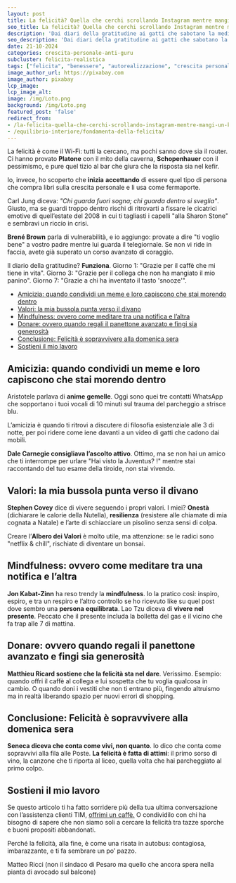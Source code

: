 ```yaml
---
layout: post
title: La felicità? Quella che cerchi scrollando Instagram mentre mangi un kebab alle 2 di notte
seo_title: La felicità? Quella che cerchi scrollando Instagram mentre mangi un kebab alle 2 di notte
description: 'Dai diari della gratitudine ai gatti che sabotano la meditazione: come trovare la felicità senza prendersi troppo sul serio.'
seo_description: 'Dai diari della gratitudine ai gatti che sabotano la meditazione: come trovare la felicità senza prendersi troppo sul serio.'
date: 21-10-2024
categories: crescita-personale-anti-guru
subcluster: felicita-realistica
tags: ["felicita", "benessere", "autorealizzazione", "crescita personale"]
image_author_url: https://pixabay.com
image_author: pixabay
lcp_image: 
lcp_image_alt:
image: /img/Loto.png
background: /img/Loto.png
featured_post: 'false'
redirect_from:
- /la-felicita-quella-che-cerchi-scrollando-instagram-mentre-mangi-un-kebab-alle-2-di-notte/
- /equilibrio-interiore/fondamenta-della-felicita/
---
```


La felicità è come il Wi-Fi: tutti la cercano, ma pochi sanno dove sia il router. Ci hanno provato **Platone** con il mito della caverna, **Schopenhauer** con il pessimismo, e pure quel tizio al bar che giura che la risposta sia nel kefir. 

Io, invece, ho scoperto che **inizia** **accettando** di essere quel tipo di persona che compra libri sulla crescita personale e li usa come fermaporte. 

Carl Jung diceva: *"Chi guarda fuori sogna; chi guarda dentro si sveglia"*. Giusto, ma se guardi troppo dentro rischi di ritrovarti a fissare le cicatrici emotive di quell’estate del 2008 in cui ti tagliasti i capelli "alla Sharon Stone" e sembravi un riccio in crisi. 

**Brené Brown** parla di vulnerabilità, e io aggiungo: provate a dire "ti voglio bene" a vostro padre mentre lui guarda il telegiornale. Se non vi ride in faccia, avete già superato un corso avanzato di coraggio. 

Il diario della gratitudine? **Funziona**. Giorno 1: "Grazie per il caffè che mi tiene in vita". Giorno 3: "Grazie per il collega che non ha mangiato il mio panino". Giorno 7: "Grazie a chi ha inventato il tasto 'snooze'". 

- [Amicizia: quando condividi un meme e loro capiscono che stai morendo dentro](#amicizia-quando-condividi-un-meme-e-loro-capiscono-che-stai-morendo-dentro)
- [Valori: la mia bussola punta verso il divano](#valori-la-mia-bussola-punta-verso-il-divano)
- [Mindfulness: ovvero come meditare tra una notifica e l’altra](#mindfulness-ovvero-come-meditare-tra-una-notifica-e-laltra)
- [Donare: ovvero quando regali il panettone avanzato e fingi sia generosità](#donare-ovvero-quando-regali-il-panettone-avanzato-e-fingi-sia-generosità)
- [Conclusione: Felicità è sopravvivere alla domenica sera](#conclusione-felicità-è-sopravvivere-alla-domenica-sera)
- [Sostieni il mio lavoro](#sostieni-il-mio-lavoro)


## Amicizia: quando condividi un meme e loro capiscono che stai morendo dentro 

Aristotele parlava di **anime** **gemelle**. Oggi sono quei tre contatti WhatsApp che sopportano i tuoi vocali di 10 minuti sul trauma del parcheggio a strisce blu. 

L’amicizia è quando ti ritrovi a discutere di filosofia esistenziale alle 3 di notte, per poi ridere come iene davanti a un video di gatti che cadono dai mobili. 

**Dale Carnegie consigliava l’ascolto attivo**. Ottimo, ma se non hai un amico che ti interrompe per urlare "Hai visto la Juventus? !" mentre stai raccontando del tuo esame della tiroide, non stai vivendo. 

## Valori: la mia bussola punta verso il divano 

**Stephen Covey** dice di vivere seguendo i propri valori. I miei? **Onestà** (dichiarare le calorie della Nutella), **resilienza** (resistere alle chiamate di mia cognata a Natale) e l’arte di schiacciare un pisolino senza sensi di colpa. 

Creare l’**Albero dei Valori** è molto utile, ma attenzione: se le radici sono "netflix & chill", rischiate di diventare un bonsai. 

## Mindfulness: ovvero come meditare tra una notifica e l’altra 

**Jon Kabat-Zinn** ha reso trendy la **mindfulness**. Io la pratico così: inspiro, espiro, e tra un respiro e l’altro controllo se ho ricevuto like su quel post dove sembro una **persona** **equilibrata**. Lao Tzu diceva di **vivere** **nel** **presente**. Peccato che il presente includa la bolletta del gas e il vicino che fa trap alle 7 di mattina. 

## Donare: ovvero quando regali il panettone avanzato e fingi sia generosità 

**Matthieu Ricard sostiene che la felicità sta nel dare**. Verissimo. Esempio: quando offri il caffè al collega e lui sospetta che tu voglia qualcosa in cambio. O quando doni i vestiti che non ti entrano più, fingendo altruismo ma in realtà liberando spazio per nuovi errori di shopping. 

## Conclusione: Felicità è sopravvivere alla domenica sera 

**Seneca diceva che conta come vivi, non quanto**. Io dico che conta come sopravvivi alla fila alle Poste. **La felicità è fatta di attimi**: il primo sorso di vino, la canzone che ti riporta al liceo, quella volta che hai parcheggiato al primo colpo. 

## Sostieni il mio lavoro 

Se questo articolo ti ha fatto sorridere più della tua ultima conversazione con l’assistenza clienti TIM, [offrimi un caffè.](https://www.paypal.me/pythonmat) 
O condividilo con chi ha bisogno di sapere che non siamo soli a cercare la felicità tra tazze sporche e buoni propositi abbandonati. 

Perché la felicità, alla fine, è come una risata in autobus: contagiosa, imbarazzante, e ti fa sembrare un po’ pazzo.

Matteo Ricci (non il sindaco di Pesaro ma quello che ancora spera nella pianta di avocado sul balcone) 